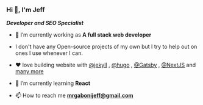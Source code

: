 
### Hi 👋, I'm Jeff
***Developer and SEO Specialist***
 




- 🔭 I’m currently working as **A full stack web developer** 

- I don't have any Open-source projects of my own but I try to help out on ones I use whenever I can.

- ❤️‍  love building website with [@jekyll](https://github.com/jekyll) ,  [@hugo](https://github.com/gohugoio)  ,  [@Gatsby](https://github.com/gatsbyjs/gatsby) 
 ,  [@NextJS](https://github.com/vercel/next.js) and  [many more](https://jamstack.org/generators/)
 

- 🌱 I’m currently learning **React** 

- 📫 How to reach me **mrgabonijeff@gmail.com**




